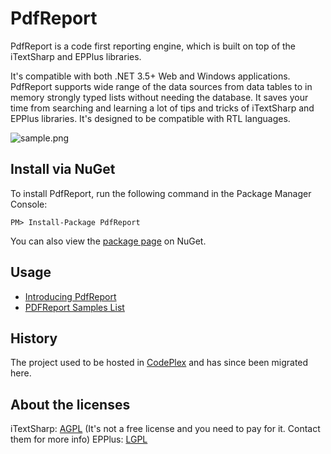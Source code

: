 PdfReport
=======
PdfReport is a code first reporting engine, which is built on top of the iTextSharp and EPPlus libraries.

It's compatible with both .NET 3.5+ Web and Windows applications. PdfReport supports wide range of the data sources from data tables to in memory strongly typed lists without needing the database. It saves your time from searching and learning a lot of tips and tricks of iTextSharp and EPPlus libraries. It's designed to be compatible with RTL languages.

![sample.png](sample.png)



Install via NuGet
-----------------
To install PdfReport, run the following command in the Package Manager Console:

```
PM> Install-Package PdfReport
```

You can also view the [package page](http://www.nuget.org/packages/PdfReport/) on NuGet.



Usage
-----------------
 -  [Introducing PdfReport](http://www.codeproject.com/Articles/492055/Introducing-PdfRport)
 -  [ PDFReport Samples List](https://github.com/VahidN/PdfReport/wiki/PDFReport-Samples-List)


History
-----------------
The project used to be hosted in [CodePlex](https://pdfreport.codeplex.com) and has since been migrated here.


About the licenses
-----------------
iTextSharp: [AGPL](http://itextpdf.com/terms-of-use/index.php) (It's not a free license and you need to pay for it. Contact them for more info)
EPPlus: [LGPL ](https://github.com/JanKallman/EPPlus/blob/master/LICENSE)